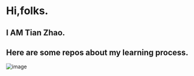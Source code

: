 Hi,folks.
======

I AM Tian Zhao.
--------------

Here are some repos about my learning process.
-----------

![image](https://raw.githubusercontent.com/TianZhao-007/TianZhao-007/master/25529039485889172551e5a61104e1a.jpg)
